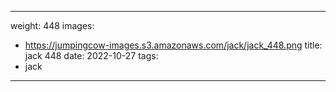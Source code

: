 
---
weight: 448
images:
- https://jumpingcow-images.s3.amazonaws.com/jack/jack_448.png
title: jack 448
date: 2022-10-27
tags:
- jack
---
